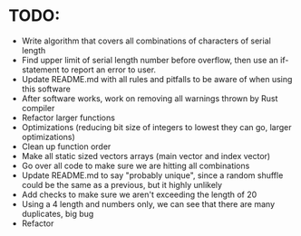 # TODO:

- Write algorithm that covers all combinations of characters of serial length
- Find upper limit of serial length number before overflow, then use an
if-statement to report an error to user.
- Update README.md with all rules and pitfalls to be aware of when using this
software
- After software works, work on removing all warnings thrown by Rust compiler
- Refactor larger functions
- Optimizations (reducing bit size of integers to lowest they can go, larger
optimizations)
- Clean up function order
- Make all static sized vectors arrays (main vector and index vector)
- Go over all code to make sure we are hitting all combinations
- Update README.md to say "probably unique", since a random shuffle could be the
same as a previous, but it highly unlikely
- Add checks to make sure we aren't exceeding the length of 20
- Using a 4 length and numbers only, we can see that there are many duplicates,
big bug
- Refactor
